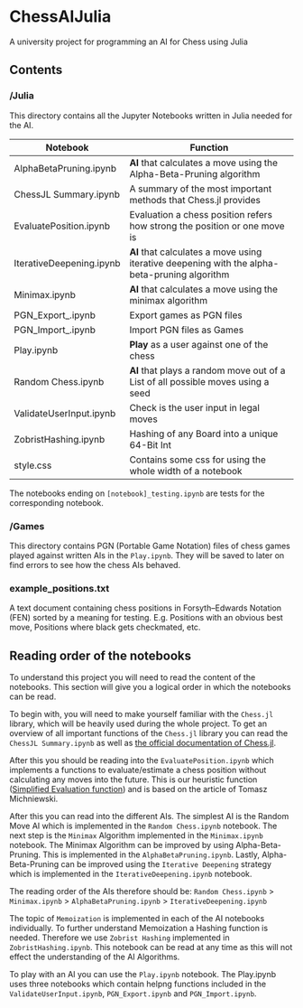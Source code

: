 # ChessAIJulia

A university project for programming an AI for Chess using Julia

## Contents

### /Julia

This directory contains all the Jupyter Notebooks written in Julia needed for the AI.

| Notebook                | Function                                                                                     |
| ----------------------- | -------------------------------------------------------------------------------------------- |
| AlphaBetaPruning.ipynb  | **AI** that calculates a move using the Alpha-Beta-Pruning algorithm                         |
| ChessJL Summary.ipynb   | A summary of the most important methods that Chess.jl provides                               |
| EvaluatePosition.ipynb  | Evaluation a chess position refers how strong the position or one move is                    |
| IterativeDeepening.ipynb| **AI** that calculates a move using iterative deepening with the alpha-beta-pruning algorithm|
| Minimax.ipynb           | **AI** that calculates a move using the minimax algorithm                                    |
| PGN_Export_.ipynb       | Export games as PGN files                                                                    |
| PGN_Import_.ipynb       | Import PGN files as Games                                                                    |
| Play.ipynb              | **Play** as a user against one of the chess                                                  |
| Random Chess.ipynb      | **AI** that plays a random move out of a List of all possible moves using a seed             |
| ValidateUserInput.ipynb | Check is the user input in legal moves                                                       |
| ZobristHashing.ipynb    | Hashing of any Board into a unique 64-Bit Int                                                |
| style.css               | Contains some css for using the whole width of a notebook                                    |

The notebooks ending on `[notebook]_testing.ipynb` are tests for the corresponding notebook.

### /Games
This directory contains PGN (Portable Game Notation) files of chess games played against written AIs in the `Play.ipynb`. They will be saved to later on find errors to see how the chess AIs behaved.

### example_positions.txt
A text document containing chess positions in Forsyth–Edwards Notation (FEN) sorted by a meaning for testing. E.g. Positions with an obvious best move, Positions where black gets checkmated, etc.

## Reading order of the notebooks
To understand this project you will need to read the content of the notebooks. This section will give you a logical order in which the notebooks can be read.

To begin with, you will need to make yourself familiar with the `Chess.jl` library, which will be heavily used during the whole project. To get an overview of all important functions of the `Chess.jl` library you can read the `ChessJL Summary.ipynb` as well as [the official documentation of Chess.jl](https://romstad.github.io/Chess.jl/dev/).

After this you should be reading into the `EvaluatePosition.ipynb` which implements a functions to evaluate/estimate a chess position without calculating any moves into the future. This is our heuristic function ([Simplified Evaluation function](https://www.chessprogramming.org/Simplified_Evaluation_Function)) and is based on the article of Tomasz Michniewski.

After this you can read into the different AIs. The simplest AI is the Random Move AI which is implemented in the `Random Chess.ipynb` notebook. The next step is the `Minimax` Algorithm implemented in the `Minimax.ipynb` notebook. The Minimax Algorithm can be improved by using Alpha-Beta-Pruning. This is implemented in the `AlphaBetaPruning.ipynb`. Lastly, Alpha-Beta-Pruning can be improved using the `Iterative Deepening` strategy which is implemented in the `IterativeDeepening.ipynb` notebook.

The reading order of the AIs therefore should be: `Random Chess.ipynb` > `Minimax.ipynb` > `AlphaBetaPruning.ipynb` > `IterativeDeepening.ipynb`

The topic of `Memoization` is implemented in each of the AI notebooks individually. To further understand Memoization a Hashing function is needed. Therefore we use `Zobrist Hashing` implemented in `ZobristHashing.ipynb`. This notebook can be read at any time as this will not effect the understanding of the AI Algorithms.

To play with an AI you can use the `Play.ipynb` notebook. The Play.ipynb uses three notebooks which contain helpng functions included in the `ValidateUserInput.ipynb`, `PGN_Export.ipynb` and `PGN_Import.ipynb`.